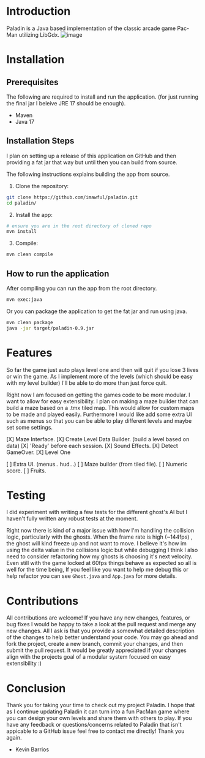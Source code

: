 # Introduction 
Paladin is a Java based implementation of the classic arcade game Pac-Man utilizing LibGdx.
![image](https://github.com/user-attachments/assets/9b822401-3e36-4cf0-a0cb-64e95f535403)

# Installation

## Prerequisites

The following are required to install and run the application.
(for just running the final jar I beleive JRE 17 should be enough).

- Maven 
- Java 17

## Installation Steps

I plan on setting up a release of this application on GitHub and then providing a fat jar that way but until then you can build from source.

The following instructions explains building the app from source.

1. Clone the repository:

```sh
git clone https://github.com/imawful/paladin.git
cd paladin/
```

2. Install the app:

```sh
# ensure you are in the root directory of cloned repo
mvn install
```

3. Compile:

```sh
mvn clean compile 
```

## How to run the application

After compiling you can run the app from the root directory.

```sh
mvn exec:java
```

Or you can package the application to get the fat jar and run using java.

```sh
mvn clean package
java -jar target/paladin-0.9.jar 
```

# Features

So far the game just auto plays level one and then will quit if you lose 3 lives or win the game. As I implement more of the levels (which should be easy with
my level builder) I'll be able to do more than just force quit.

Right now I am focused on getting the games code to be more modular. I want to allow for easy extensibility. I plan on making a maze builder that can build
a maze based on a .tmx tiled map. This would allow for custom maps to be made and played easily. Furthermore I would like add some extra UI such as menus
so that you can be able to play different levels and maybe set some settings. 

[X] Maze Interface.
[X] Create Level Data Builder. (build a level based on data)
[X] 'Ready' before each session.
[X] Sound Effects. 
[X] Detect GameOver.
[X] Level One

[ ] Extra UI. (menus.. hud...)
[ ] Maze builder (from tiled file).
[ ] Numeric score.
[ ] Fruits.


# Testing

I did experiment with writing a few tests for the different ghost's AI but I haven't fully written any robust tests at the moment.

Right now there is kind of a major issue with how I'm handling the collision logic, particularly with the ghosts. When the frame rate is high (~144fps) , the ghost
will kind freeze up and not want to move. I believe it's how im using the delta value in the collisions logic but while debugging I think I also need to consider refactoring how my ghosts is choosing it's next velocity. Even still with the game locked at 60fps things behave as expected so all is well for the time being, If you feel like you want to help me debug this or help refactor you can see `Ghost.java` and `App.java` for more details. 

# Contributions

All contributions are welcome! If you have any new changes, features, or bug fixes I would be happy to take a look at the pull request and merge any 
new changes. All I ask is that you provide a somewhat detailed description of the changes to help better understand your code. You may go ahead and fork
the project, create a new branch, commit your changes, and then submit the pull request. It would be greatly appreciated if your changes align with the
projects goal of a modular system focused on easy extensibility :)

# Conclusion

Thank you for taking your time to check out my project Paladin. I hope that as I continue updating Paladin it can turn into a fun PacMan game where you can design your own levels and share them with others to play. If you have any feedback or questions/concerns related to Paladin that isn't appicable to a GitHub issue feel free to contact me directly! Thank you again.
- Kevin Barrios
